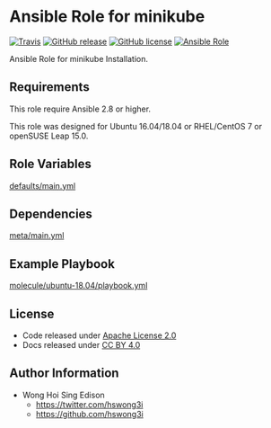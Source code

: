 # Ansible Role for minikube

[![Travis](https://img.shields.io/travis/alvistack/ansible-role-minikube.svg)](https://travis-ci.org/alvistack/ansible-role-minikube)
[![GitHub release](https://img.shields.io/github/release/alvistack/ansible-role-minikube.svg)](https://github.com/alvistack/ansible-role-minikube)
[![GitHub license](https://img.shields.io/github/license/alvistack/ansible-role-minikube.svg)](https://github.com/alvistack/ansible-role-minikube/blob/master/LICENSE)
[![Ansible Role](https://img.shields.io/badge/galaxy-alvistack.minikube-blue.svg)](https://galaxy.ansible.com/alvistack/minikube)

Ansible Role for minikube Installation.

## Requirements

This role require Ansible 2.8 or higher.

This role was designed for Ubuntu 16.04/18.04 or RHEL/CentOS 7 or openSUSE Leap 15.0.

## Role Variables

[defaults/main.yml](defaults/main.yml)

## Dependencies

[meta/main.yml](meta/main.yml)

## Example Playbook

[molecule/ubuntu-18.04/playbook.yml](molecule/ubuntu-18.04/playbook.yml)

## License

  - Code released under [Apache License 2.0](LICENSE)
  - Docs released under [CC BY 4.0](http://creativecommons.org/licenses/by/4.0/)

## Author Information

  - Wong Hoi Sing Edison
      - <https://twitter.com/hswong3i>
      - <https://github.com/hswong3i>
